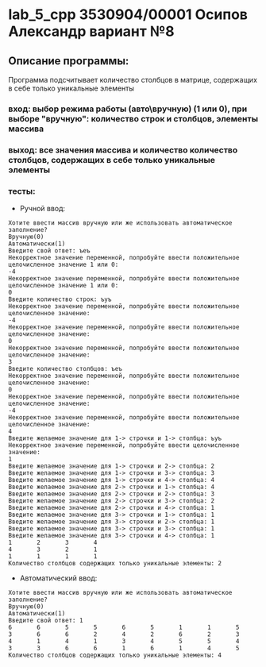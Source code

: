 # lab_5_cpp 3530904/00001 Осипов Александр вариант №8

## Описание программы:
Программа подсчитывает количество столбцов в матрице, содержащих в себе только уникальные элементы
### вход: выбор режима работы (авто\вручную) (1 или 0), при выборе "вручную": количество строк и столбцов, элементы массива
### выход: все значения массива и количество количество столбцов, содержащих в себе только уникальные элементы

 ### тесты:
 * Ручной ввод:
 ```
Хотите ввести массив вручную или же использовать автоматическое заполнение?
Вручную(0)
Автоматически(1)
Введите свой ответ: ъеъ
Некорректное значение переменной, попробуйте ввести положительное целочисленное значение 1 или 0:
-4
Некорректное значение переменной, попробуйте ввести положительное целочисленное значение 1 или 0:
0
Введите количество строк: ъуъ
Некорректное значение переменной, попробуйте ввести положительное целочисленное значение:
-4
Некорректное значение переменной, попробуйте ввести положительное целочисленное значение:
0
Некорректное значение переменной, попробуйте ввести положительное целочисленное значение:
3
Введите количество столбцов: ъеъ
Некорректное значение переменной, попробуйте ввести положительное целочисленное значение:
0
Некорректное значение переменной, попробуйте ввести положительное целочисленное значение:
-4
Некорректное значение переменной, попробуйте ввести положительное целочисленное значение:
4
Введите желаемое значение для 1-> строчки и 1-> столбца: ъуъ
Некорректное значение переменной, попробуйте ввести целочисленное значение:
1
Введите желаемое значение для 1-> строчки и 2-> столбца: 2
Введите желаемое значение для 1-> строчки и 3-> столбца: 3
Введите желаемое значение для 1-> строчки и 4-> столбца: 4
Введите желаемое значение для 2-> строчки и 1-> столбца: 4
Введите желаемое значение для 2-> строчки и 2-> столбца: 3
Введите желаемое значение для 2-> строчки и 3-> столбца: 2
Введите желаемое значение для 2-> строчки и 4-> столбца: 1
Введите желаемое значение для 3-> строчки и 1-> столбца: 1
Введите желаемое значение для 3-> строчки и 2-> столбца: 1
Введите желаемое значение для 3-> строчки и 3-> столбца: 1
Введите желаемое значение для 3-> строчки и 4-> столбца: 1
1       2       3       4
4       3       2       1
1       1       1       1
Количество столбцов содержащих только уникальные элементы: 2
```
- Автоматический ввод:
```
Хотите ввести массив вручную или же использовать автоматическое заполнение?
Вручную(0)
Автоматически(1)
Введите свой ответ: 1
6       6       5       5       6       5       1       1       5
3       6       6       2       4       2       6       2       3
4       1       4       1       3       4       5       5       4
3       3       6       6       1       6       1       4       5
Количество столбцов содержащих только уникальные элементы: 4
```
